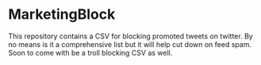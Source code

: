 # MarketingBlock
This repository contains a CSV for blocking promoted tweets on twitter. By no means is it a comprehensive list but it will help cut down on feed spam. Soon to come with be a troll blocking CSV as well. 
